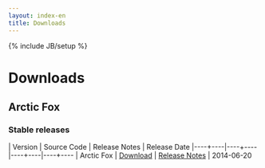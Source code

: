 ```yaml
---
layout: index-en
title: Downloads
---
```

{% include JB/setup %}

# Downloads

## Arctic Fox

### Stable releases

| Version | Source Code | Release Notes | Release Date
|----+----|----+----|----+----|----+----
| Arctic Fox | [Download](#linktozip) | [Release Notes](http://environment-canada.github.io/docs/versions/ReleaseNotes/ArcticFox-en.html) | 2014-06-20